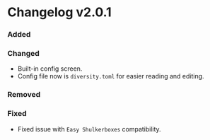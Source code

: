 # Changelog v2.0.1

### Added

### Changed

- Built-in config screen.
- Config file now is `diversity.toml` for easier reading and editing.

### Removed

### Fixed

- Fixed issue with `Easy Shulkerboxes` compatibility.